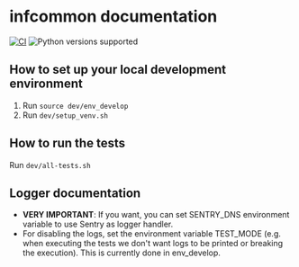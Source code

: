 # infcommon documentation

[![CI](https://github.com/aleasoluciones/infcommon/actions/workflows/ci.yml/badge.svg)](https://github.com/aleasoluciones/infcommon/actions/workflows/ci.yml)
![Python versions supported](https://img.shields.io/badge/supports%20python-2.7-blue.svg)



## How to set up your local development environment

1. Run `source dev/env_develop`
2. Run `dev/setup_venv.sh`

## How to run the tests
Run `dev/all-tests.sh`

## Logger documentation
* **VERY IMPORTANT**: If you want, you can set SENTRY_DNS environment variable to use Sentry as logger handler.
* For disabling the logs, set the environment variable TEST_MODE (e.g. when executing the tests we don't want logs to be printed or breaking the execution). This is currently done in env_develop.
